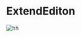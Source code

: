 # ExtendEditon
![hh](https://user-images.githubusercontent.com/60801210/96339191-04840380-10ce-11eb-8f70-93f437919b18.jpg)
